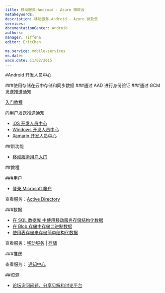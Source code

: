 ```yaml
---
title: 移动服务-Android - Azure 微软云
metakeywords: 
description: 移动服务-Android - Azure 微软云
services: 
documentationCenter: Android
authors: 
manager: Tiffena
editor: EricChen

ms.service: mobile-services
ms.date: 
wacn.date: 11/02/2015
---
```


#Android 开发人员中心

###使用存储在云中存储和同步数据
###通过 AAD 进行身份验证</h3>
###通过 GCM 发送推送通知</h3>

[入门教程](../../articles/mobile-services/mobile-services-android-get-started.md)

向用户发送推送通知

- [iOS 开发人员中心](/develop/mobile/ios)
- [Windows 开发人员中心](/develop/mobile/windows)
- [Xamarin 开发人员中心](/develop/mobile/xamarin)

##新功能

<!--- [使用 Active Directory 登录和访问资源](/documentation/articles/mobile-services-dotnet-backend-android-ad-authentication/)-->
- [移动服务用户入门](../../articles/mobile-services/mobile-services-android-get-started-users.md)

<!--
- [使用 New Relic 监视移动服务](/documentation/articles/store-new-relic-mobile-services-monitor/)
-->

##教程

###用户

- [登录 Microsoft 帐户](../../articles/mobile-services/mobile-services-android-get-started-users.md)
<!--- [使用 Active Directory 登录和访问资源](/documentation/articles/mobile-services-dotnet-backend-android-ad-authentication/)-->
<!--- [代表用户访问 SharePoint](/documentation/articles/mobile-services-dotnet-backend-calling-sharepoint-on-behalf-of-user/)-->

查看服务：[Active Directory](https://github.com/AzureAD)

###数据</h3>

- [在 SQL 数据库 中使用移动服务存储结构化数据](../../articles/mobile-services/mobile-services-android-get-started-data.md)
- [在 Blob 存储中存储二进制数据](../../articles/storage/storage-java-how-to-use-blob-storage.md)
- [使用表存储来存储简单结构化数据](../../articles/storage/storage-java-how-to-use-table-storage.md)

查看服务：[移动服务](../../articles/mobile-services/index.md) | [存储](../../articles/storage/index.md)

###推送

查看服务： [通知中心](../../articles/notification-hubs/index.md)

<!--
###分析</h3>

- [使用 New Relic 监视移动服务](/documentation/articles/store-new-relic-mobile-services-monitor/)

查看服务： <a href="http://www.capptain.com/">Capptain</a>
-->

##资源

<!--
- [Android 参考查找针对客户端库和服务器脚本的文档](/develop/mobile/reference-android)
- [Android 示例了解丰富的可下载示例应用程序](/develop/mobile/android-samples)
-->

- [论坛询问问题、分享见解和讨论平台](https://social.msdn.microsoft.com/Forums/zh-CN/home?forum=windowsazurezhchs)